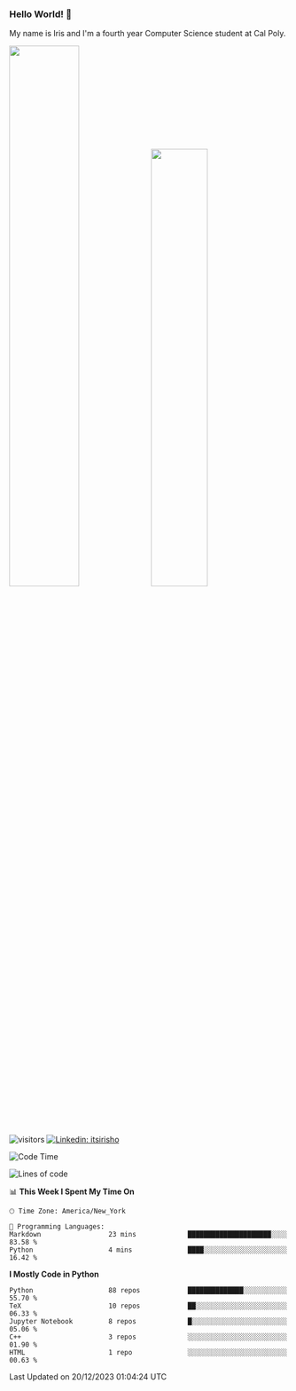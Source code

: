 ### Hello World! 👋

My name is Iris and I'm a fourth year Computer Science student at Cal Poly. 

<div id='github-stats' class='container'>
 <!-- GitHub Stats -->
 <img style="height: auto; width: 50%;" class="img" src="https://github-readme-stats.vercel.app/api?username=sleepyStick&show_icons=true&&count_private=true&include_all_commits=true&theme=panda" />
 <!-- GitHub Languages -->
 <img style="height: auto; width: 45%;" class="img" src="https://github-readme-stats.vercel.app/api/top-langs/?username=sleepyStick&langs_count=5&layout=compact&theme=panda" />
</div>

![visitors](https://komarev.com/ghpvc/?username=sleepyStick)
[![Linkedin: itsirisho](https://img.shields.io/badge/-itsirisho-informational?style=flat-square&logo=Linkedin&logoColor=white&link=https://www.linkedin.com/in/itsirisho/)](https://www.linkedin.com/in/itsirisho/)

<!--START_SECTION:waka-->
![Code Time](http://img.shields.io/badge/Code%20Time-716%20hrs%2055%20mins-blue)

![Lines of code](https://img.shields.io/badge/From%20Hello%20World%20I%27ve%20Written-41.1%20million%20lines%20of%20code-blue)

📊 **This Week I Spent My Time On** 

```text
🕑︎ Time Zone: America/New_York

💬 Programming Languages: 
Markdown                 23 mins             █████████████████████░░░░   83.58 % 
Python                   4 mins              ████░░░░░░░░░░░░░░░░░░░░░   16.42 % 
```

**I Mostly Code in Python** 

```text
Python                   88 repos            ██████████████░░░░░░░░░░░   55.70 % 
TeX                      10 repos            ██░░░░░░░░░░░░░░░░░░░░░░░   06.33 % 
Jupyter Notebook         8 repos             █░░░░░░░░░░░░░░░░░░░░░░░░   05.06 % 
C++                      3 repos             ░░░░░░░░░░░░░░░░░░░░░░░░░   01.90 % 
HTML                     1 repo              ░░░░░░░░░░░░░░░░░░░░░░░░░   00.63 % 
```




 Last Updated on 20/12/2023 01:04:24 UTC
<!--END_SECTION:waka-->

<!--
**konanyuta/konanyuta** is a ✨ _special_ ✨ repository because its `README.md` (this file) appears on your GitHub profile.

Here are some ideas to get you started:

- 🔭 I’m currently working on ...
- 🌱 I’m currently learning ...
- 👯 I’m looking to collaborate on ...
- 🤔 I’m looking for help with ...
- 💬 Ask me about ...
- 📫 How to reach me: ...
- 😄 Pronouns: ...
- ⚡ Fun fact: ...
-->
